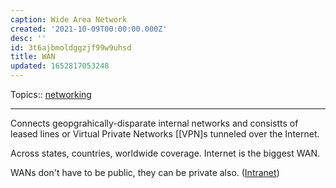 ```yaml
---
caption: Wide Area Network
created: '2021-10-09T00:00:00.000Z'
desc: ''
id: 3t6ajbmoldggzjf99w9uhsd
title: WAN
updated: 1652817053248
---
```

   
Topics::  [networking](../topics/networking.md)   
   
   
---   
   
Connects geopgrahically-disparate internal networks and consistts of leased lines or Virtual Private Networks [[VPN]s tunneled over the Internet.   
   
Across states, countries, worldwide coverage. Internet is the biggest WAN.   
   
WANs don't have to be public, they can be private also. ([Intranet](/not_created.md))